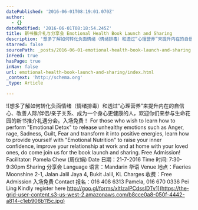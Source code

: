 ```yaml
---
datePublished: '2016-06-01T08:19:01.070Z'
author:
  - {}
dateModified: '2016-06-01T08:18:54.245Z'
title: 新书推介礼与分享会 Emotional Health Book Launch and Sharing
description: '想多了解如何转化负面情绪（情绪排毒）和透过“心理营养”来提升内在的自信心、改善人际/伴侣/亲子关系、成为一个身心更健康的人，欢迎你们来参与生命花园的新书推介礼遇分会。入场免费！  For those who wish to learn how to perform "Emotional Detox" to release unhealthy emotions such as Anger, rage, Sadness, Guilt, Fear and transform it into positive energies, learn how to provide yourself with "Emotional Nutrition" to raise your inner confidence, improve your relationship at work and at home with your loved ones, do come join us for the book launch and sharing. Free Admission!  Facilitator: Pamela Chew (周仪娟) Date 日期：21-7-2016 Time 时间: 7:30-9:30pm Sharing 分享会 Language 语言：Mandarin 华语 Venue 地点：Faeries Moonshine 2-1, Jalan Jalil Jaya 4, Bukit Jalil, KL Charges 收费：Free Admission 入场免费 Contact 报名：016 408 6313 Pamela, 016 670 0336 Pei Ling  Kindly register here http://goo.gl/forms/xltIzalPCdssIDTv1'
starred: false
sourcePath: _posts/2016-06-01-emotional-health-book-launch-and-sharing.md
inFeed: true
hasPage: true
inNav: false
url: emotional-health-book-launch-and-sharing/index.html
_context: 'http://schema.org'
_type: Article

---
```

![想多了解如何转化负面情绪（情绪排毒）和透过“心理营养”来提升内在的自信心、改善人际/伴侣/亲子关系、成为一个身心更健康的人，欢迎你们来参与生命花园的新书推介礼遇分会。入场免费！  For those who wish to learn how to perform "Emotional Detox" to release unhealthy emotions such as Anger, rage, Sadness, Guilt, Fear and transform it into positive energies, learn how to provide yourself with "Emotional Nutrition" to raise your inner confidence, improve your relationship at work and at home with your loved ones, do come join us for the book launch and sharing. Free Admission!  Facilitator: Pamela Chew (周仪娟) Date 日期：21-7-2016 Time 时间: 7:30-9:30pm Sharing 分享会 Language 语言：Mandarin 华语 Venue 地点：Faeries Moonshine 2-1, Jalan Jalil Jaya 4, Bukit Jalil, KL Charges 收费：Free Admission 入场免费 Contact 报名：016 408 6313 Pamela, 016 670 0336 Pei Ling  Kindly register here http://goo.gl/forms/xltIzalPCdssIDTv1](https://the-grid-user-content.s3-us-west-2.amazonaws.com/b8cce0a8-050f-4442-a814-c1eb906b115c.jpg)